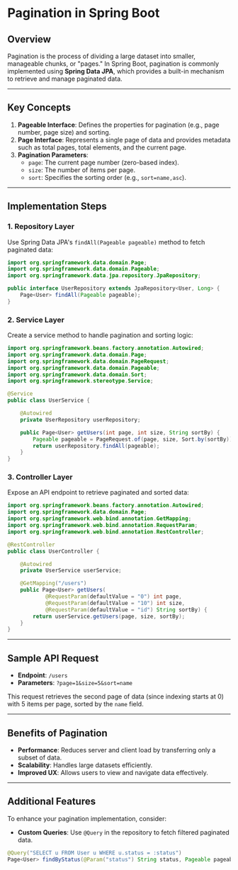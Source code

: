 # Pagination in Spring Boot

## Overview
Pagination is the process of dividing a large dataset into smaller, manageable chunks, or "pages." In Spring Boot, pagination is commonly implemented using **Spring Data JPA**, which provides a built-in mechanism to retrieve and manage paginated data.

---

## Key Concepts
1. **Pageable Interface**: Defines the properties for pagination (e.g., page number, page size) and sorting.
2. **Page<T> Interface**: Represents a single page of data and provides metadata such as total pages, total elements, and the current page.
3. **Pagination Parameters**:
   - `page`: The current page number (zero-based index).
   - `size`: The number of items per page.
   - `sort`: Specifies the sorting order (e.g., `sort=name,asc`).

---

## Implementation Steps

### 1. Repository Layer
Use Spring Data JPA's `findAll(Pageable pageable)` method to fetch paginated data:
```java
import org.springframework.data.domain.Page;
import org.springframework.data.domain.Pageable;
import org.springframework.data.jpa.repository.JpaRepository;

public interface UserRepository extends JpaRepository<User, Long> {
    Page<User> findAll(Pageable pageable);
}
```

### 2. Service Layer
Create a service method to handle pagination and sorting logic:
```java
import org.springframework.beans.factory.annotation.Autowired;
import org.springframework.data.domain.Page;
import org.springframework.data.domain.PageRequest;
import org.springframework.data.domain.Pageable;
import org.springframework.data.domain.Sort;
import org.springframework.stereotype.Service;

@Service
public class UserService {

    @Autowired
    private UserRepository userRepository;

    public Page<User> getUsers(int page, int size, String sortBy) {
        Pageable pageable = PageRequest.of(page, size, Sort.by(sortBy));
        return userRepository.findAll(pageable);
    }
}
```

### 3. Controller Layer
Expose an API endpoint to retrieve paginated and sorted data:
```java
import org.springframework.beans.factory.annotation.Autowired;
import org.springframework.data.domain.Page;
import org.springframework.web.bind.annotation.GetMapping;
import org.springframework.web.bind.annotation.RequestParam;
import org.springframework.web.bind.annotation.RestController;

@RestController
public class UserController {

    @Autowired
    private UserService userService;

    @GetMapping("/users")
    public Page<User> getUsers(
            @RequestParam(defaultValue = "0") int page,
            @RequestParam(defaultValue = "10") int size,
            @RequestParam(defaultValue = "id") String sortBy) {
        return userService.getUsers(page, size, sortBy);
    }
}
```

---

## Sample API Request
- **Endpoint**: `/users`
- **Parameters**: `?page=1&size=5&sort=name`

This request retrieves the second page of data (since indexing starts at 0) with 5 items per page, sorted by the `name` field.

---

## Benefits of Pagination
- **Performance**: Reduces server and client load by transferring only a subset of data.
- **Scalability**: Handles large datasets efficiently.
- **Improved UX**: Allows users to view and navigate data effectively.

---

## Additional Features
To enhance your pagination implementation, consider:
- **Custom Queries**: Use `@Query` in the repository to fetch filtered paginated data.

```java
@Query("SELECT u FROM User u WHERE u.status = :status")
Page<User> findByStatus(@Param("status") String status, Pageable pageable);
```
